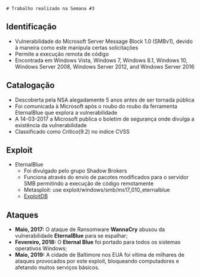     # Trabalho realizado na Semana #3

## Identificação

- Vulnerabilidade do Microsoft Server Message Block 1.0 (SMBv1), devido à maneira como este manipula certas solicitações
- Permite a execução remota de código
- Encontrada em Windows Vista, Windows 7, Windows 8.1, Windows 10, Windows Server 2008, Windows Server 2012, and Windows Server 2016

## Catalogação

 - Descoberta pela NSA alegadamente 5 anos antes de ser tornada pública
 - Foi comunicada à Microsoft após o roubo do roubo da ferramenta EternalBlue que explora a vulnerabilidade
 - A 14-03-2017 a Microsoft publica o boletim de segurança onde divulga a existência da vulnerabilidade
 - Classificado como Crítico(9.2) no indice CVSS

## Exploit

- EternalBlue
    - Foi divulgado pelo grupo Shadow Brokers
    - Funciona através do envio de pacotes modificados para o servidor SMB permitindo a execução de código remotamente
    - Metasploit: use exploit/windows/smb/ms17_010_eternalblue
    - [ExploitDB](https://www.exploit-db.com/exploits/42031)


## Ataques

- **Maio, 2017:** O ataque de Ransomware **WannaCry** abusou da vulnerabilidade **EternalBlue** para se espalhar; 
- **Fevereiro, 2018:** O **Eternal Blue** foi portado para todos os sistemas operativos Windows; 
- **Maio, 2019:** A cidade de Baltimore nos EUA foi vítima de milhares de ataques provocados por este exploit, bloqueando computadores e afetando muitos serviços básicos.
